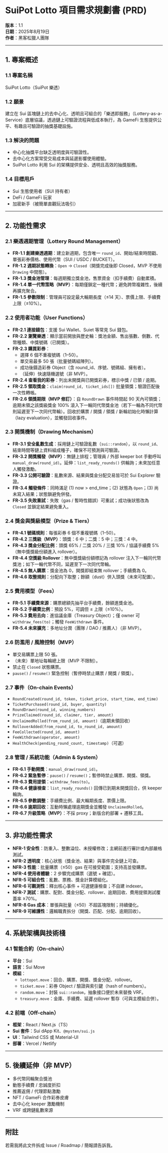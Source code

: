 # SuiPot Lotto 項目需求規劃書 (PRD)

**版本**：1.1  
**日期**：2025年8月19日  
**作者**：黑客松獵人團隊

---

## 1. 專案概述

### 1.1 專案名稱

SuiPot Lotto（SuiPot 樂透）

### 1.2 願景

建立在 Sui 區塊鏈上的去中心化、透明且可組合的「樂透即服務」（Lottery-as-a-Service）底層協議，透過鏈上可驗證流程與低成本執行，為 GameFi 生態提供公平、有趣且可驗證的抽獎基礎設施。

### 1.3 解決的問題

- 中心化抽獎平台缺乏透明度與可驗證性。
- 去中心化方案常受交易成本與延遲影響使用體驗。
- SuiPot Lotto 利用 Sui 的架構提供安全、透明且高效的抽獎服務。

### 1.4 目標用戶

- Sui 生態使用者（SUI 持有者）
- DeFi / GameFi 玩家
- 加密新手（被簡單直觀玩法吸引）

---

## 2. 功能性需求

### 2.1 樂透週期管理（Lottery Round Management）

- **FR-1.1 創建樂透週期**：建立新週期，包含唯一 `round_id`、開始/結束時間戳、單張彩券價格、使用代幣（SUI / USDC / BUCKET）。
- **FR-1.2 週期狀態轉換**：`Open` → `Closed`（開獎完成後即 Closed，MVP 不使用 `Drawing` 中間態）。
- **FR-1.3 獎金池管理**：每週期獨立獎金池，售票資金（扣手續費）自動累積。
- **FR-1.4 單一代幣策略（MVP）**：每期僅鎖定一種代幣；避免跨幣複雜性，後續再擴充聚合。
- **FR-1.5 參數限制**：管理員可設定最大輪期長度（≤14 天）、票價上限、手續費上限（≤10%）。

### 2.2 使用者功能（User Functions）

- **FR-2.1 連接錢包**：支援 Sui Wallet、Suiet 等常見 Sui 錢包。
- **FR-2.2 瀏覽樂透**：顯示當前開放與歷史輪：獎池金額、售出張數、倒數、代幣種類、中獎號碼（已開獎）。
- **FR-2.3 購買彩券**：
  - 選擇 6 個不重複號碼（1–50）。
  - 單交易最多 50 張（批量號碼組陣列）。
  - 成功後鑄造彩券 Object（含 round_id、序號、號碼組、擁有者）。
  - （延伸）快速隨機選號（非 MVP）。
- **FR-2.4 查看我的彩券**：列出未開獎與已開獎彩券，標示中獎 / 已領 / 逾期。
- **FR-2.5 領取獎金**：`claim(round_id, ticket_ids[])` 批量領獎；驗證匹配後一次性轉帳。
- **FR-2.6 領獎期限（MVP 修訂）**：自 `RoundDrawn` 事件時間起 90 天內可領獎；逾期未領之該獎級獎金 100% 滾入下一輪同代幣獎金池（若下一輪為不同代幣則延遲至下一次同代幣輪）。回收於購票 / 開獎 / 領獎 / 新輪初始化時懶計算（lazy evaluation），並觸發回收事件。

### 2.3 開獎機制（Drawing Mechanism）

- **FR-3.1 安全亂數生成**：採用鏈上可驗證亂數（`sui::random`），以 `round_id`、結束時間等鏈上資料組成種子，確保不可預測與可驗證。
- **FR-3.2 開獎觸發（MVP）**：無鏈上排程；管理員 / 外部 keeper bot 手動呼叫 `manual_draw(round_id)`。延伸：`list_ready_rounds()` 供輪詢；未來加任意人觸發激勵。
- **FR-3.3 公開可驗證**：亂數來源、結果與獎金分配交易皆可於 Sui Explorer 驗證。
- **FR-3.4 觸發條件**：同時滿足 (1) now > end_time；(2) 狀態為 `Open`；(3) 尚未寫入結果；狀態鎖避免併發。
- **FR-3.5 失敗重試**：失敗（gas / 暫時性錯誤）可重試；成功後狀態改為 `Closed` 並鎖定結果避免重入。

### 2.4 獎金與獎級模型（Prize & Tiers）

- **FR-4.1 號碼規則**：每張彩券 6 個不重複號碼（1–50）。
- **FR-4.2 三獎級（MVP）**：頭獎：6 中；二獎：5 中；三獎：4 中。
- **FR-4.3 獎金分配比例**：頭獎 65% / 二獎 20% / 三獎 10% / 協議手續費 5%（無中獎獎級份額進入 rollover）。
- **FR-4.4 空獎級 Rollover**：無中獎獎級份額標記為 rollover 注入下一輪同代幣獎池；如下一輪代幣不同，延遲至下一次同代幣輪。
- **FR-4.5 無人購票**：獎金池為 0，開獎即結束無 rollover；手續費為 0。
- **FR-4.6 取整規則**：分配向下取整；餘額（dust）併入頭獎（未來可配置）。

### 2.5 費用模型（Fees）

- **FR-5.1 手續費來源**：購票總額先抽平台手續費，餘額進獎金池。
- **FR-5.2 手續費比例**：預設 5%，可調但 ≤ 上限（≤10%）。
- **FR-5.3 費用去向**：進協議金庫（Treasury Object）；僅 owner 可 `withdraw_fees(to)`；觸發 `FeeWithdrawn` 事件。
- **FR-5.4 未來擴充**：多地址分潤（團隊 / DAO / 推薦人）（非 MVP）。

### 2.6 防濫用 / 風險控制（MVP）

- 單交易購票上限 50 張。
- （未來）單地址每輪總上限（MVP 不限制）。
- 禁止在 `Closed` 狀態購票。
- `pause()` / `resume()` 緊急控制（暫停時禁止購票 / 開獎 / 領獎）。

### 2.7 事件（On-chain Events）

- `RoundCreated(round_id, token, ticket_price, start_time, end_time)`
- `TicketPurchased(round_id, buyer, quantity)`
- `RoundDrawn(round_id, winning_numbers)`
- `PrizeClaimed(round_id, claimer, tier, amount)`
- `UnclaimedRolled(from_round_id, amount)`（逾期未領回收）
- `RolloverAdded(from_round_id, to_round_id, amount)`
- `FeeCollected(round_id, amount)`
- `FeeWithdrawn(operator, amount)`
- `HealthCheck(pending_round_count, timestamp)`（可選）

### 2.8 管理 / 系統功能（Admin & System）

- **FR-6.1 手動開獎**：`manual_draw(round_id)`。
- **FR-6.2 緊急暫停**：`pause()` / `resume()`；暫停時禁止購票、開獎、領獎。
- **FR-6.3 費用提領**：`withdraw_fees(to)`。
- **FR-6.4 健康檢查**：`list_ready_rounds()` 回傳已到期未開獎回合，供 keeper 輪詢。
- **FR-6.5 參數調整**：手續費比例、最大輪期長度、票價上限。
- **FR-6.6 逾期回收**：互動時懶處理逾期獎金並觸發 `UnclaimedRolled`。
- **FR-6.7 升級策略（MVP）**：不採 proxy；新版合約部署 + 遷移工具。

---

## 3. 非功能性需求

- **NFR-1 安全性**：防重入、整數溢位、未授權修改；主網前進行審計或內部嚴格測試。
- **NFR-2 透明度**：核心狀態（獎金池、結果）與事件完全鏈上可查。
- **NFR-3 性能**：批量購票（≤50）gas 在可接受範圍；支持高並發購票。
- **NFR-4 使用者體驗**：2 步驟完成購票（選號 + 確認）。
- **NFR-5 可組合性**：亂數、票務、獎金計算模組化。
- **NFR-6 可觀測性**：釋出核心事件 + 可選健康檢查；不自建 indexer。
- **NFR-7 測試**：購票、配對、獎金分配、rollover、逾期回收、費用提領測試覆蓋率 ≥70%。
- **NFR-8 Gas 成本**：單張與批量（≤50）不超區塊限制；持續優化。
- **NFR-9 可維護性**：邏輯職責拆分（開獎、匹配、分配、逾期回收）。

---

## 4. 系統架構與技術棧

### 4.1 智能合約（On-chain）

- **平台**：Sui
- **語言**：Sui Move
- **模組**：
  - `lottopot.move`：回合、購票、開獎、獎金分配、rollover。
  - `ticket.move`：彩券 Object / 驗證與索引鍵（hash of numbers）。
  - `random.move`：封裝 `sui::random`，抽象接口便於未來替換 VRF。
  - `treasury.move`：金庫、手續費、延遲 rollover 暫存（可與主模組合併）。

### 4.2 前端（Off-chain）

- **框架**：React / Next.js（TS）
- **Sui 套件**：Sui dApp Kit、`@mysten/sui.js`
- **UI**：Tailwind CSS 或 Material-UI
- **部署**：Vercel / Netlify

---

## 5. 後續延伸（非 MVP）

- 多代幣同輪聚合獎池
- 動態手續費 / 忠誠度折扣
- 推薦返佣 / 代理節點激勵
- NFT / GameFi 合作彩券皮膚
- 去中心化 keeper 激勵機制
- VRF 或跨鏈亂數來源

---

## 附註

若需我將此文件拆成 Issue / Roadmap / 簡報請告訴我。